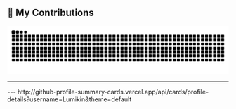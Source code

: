 



## 🐍 My Contributions

<div align="center">
  <picture>
    <source media="(prefers-color-scheme: dark)" srcset="https://raw.githubusercontent.com/Lumikin/Lumikin/output/github-contribution-grid-snake-dark.svg" />
    <source media="(prefers-color-scheme: light)" srcset="https://raw.githubusercontent.com/Lumikin/Lumikin/output/github-contribution-grid-snake.svg" />
    <img alt="github-snake" src="https://raw.githubusercontent.com/Lumikin/Lumikin/output/github-contribution-grid-snake.svg" />
  </picture>
</div>

<hr>
---
http://github-profile-summary-cards.vercel.app/api/cards/profile-details?username=Lumikin&theme=default
